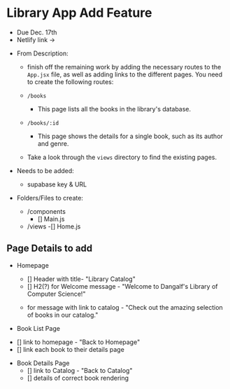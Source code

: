 # Library App Add Feature

* Due Dec. 17th
* Netlify link ->

- From Description:
    - finish off the remaining work by adding the necessary routes to the `App.jsx` file,  as well as adding links to the different pages. You need to create the following routes:
    - `/books`
        - This page lists all the books in the library's database.
    - `/books/:id`
        - This page shows the details for a single book, such as its author and genre.

    - Take a look through the `views` directory to find the existing pages.

- Needs to be added:
    - supabase key & URL
- Folders/Files to create: 
    - /components
        - [] Main.js
    - /views
        -[] Home.js
        
## Page Details to add

* Homepage
    - [] Header with title- "Library Catalog"
    - [] H2(?) for Welcome message - "Welcome to Dangalf's Library of Computer Science!"
    - <P> for message with link to catalog - "Check out the amazing selection of books in our catalog."

* Book List Page
- [] link to homepage - "Back to Homepage"
- [] link each book to their details page

* Book Details Page
    - [] link to Catalog - "Back to Catalog"
    - [] details of correct book rendering